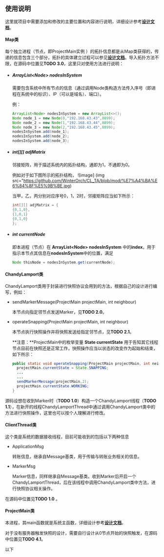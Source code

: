 ## 使用说明

这里就项目中需要添加和修改的主要位置和内容进行说明，详细设计参考[**设计文档**](https://github.com/WinterOrch/CL_TA/blob/mod/%E8%AE%BE%E8%AE%A1%E6%96%87%E6%A1%A3.md)。

#### Map类

每个独立进程（节点，即ProjectMain实例 ）的拓扑信息都是从Map类获得的，传递的信息包含三个部分，拓扑的具体建立过程可以参见[**设计文档**](https://github.com/WinterOrch/CL_TA/blob/mod/%E8%AE%BE%E8%AE%A1%E6%96%87%E6%A1%A3.md)。导入拓扑方法不限，在源码中位置见**TODO 3.0**，这里只对使用方法进行说明：

- ##### ArrayList\<Node> nodesInSystem

  需要包含系统中所有节点的信息（通过调用Node类构造方法传入序号（即进程在系统中的标识）、IP（可以是域名）、端口）。

  例：

  ```java
  ArrayList<Node> nodesInSystem = new ArrayList<>();
  Node node_1 = new Node(0,"192.168.43.43",8899);
  Node node_2 = new Node(1,"192.168.43.44",8899);
  Node node_3 = new Node(2,"192.168.43.45",8899);
  nodesInSystem.add(node_1);
  nodesInSystem.add(node_2);
  nodesInSystem.add(node_3);
  ```

- ##### int\[][] adjMatrix

  邻接矩阵，用于描述系统内的拓扑结构，通即为1，不通即为0。

  例如对于如下图所示的拓扑结构，
![image]
(img src="https://github.com/WinterOrch/CL_TA/blob/mod/%E7%A4%BA%E6%84%8F%E5%9B%BE.jpg)

  当甲，乙，丙分别对应序号0，1，2时，邻接矩阵应当如下所示：

  ```java
  int[][] adjMatrix = {
  {0,1,0},
  {1,0,1}
  {0,1,0}
  };
  ```

- ##### int currentNode

  即本进程（节点）在 **ArrayList\<Node> nodesInSystem** 中的**index**，用于指示本节点其信息在**nodesInSystem**中的位置，满足

  ```java
  Node thisNode = nodesInSystem.get(currentNode);
  ```

#### ChandyLamport类

ChandyLamport类用于封装进行快照协议会用到的方法，根据自己的设计进行编写，例如：

- sendMarkerMessage(ProjectMain projectMain, int neighbour)

  本节点向指定领节点发送Marker，见**TODO 2.0**。

- operateSnapping(ProjectMain projectMain, int neighbour)

  本节点执行快照操作并将快照发送给指定邻节点，见**TODO 2.1**。

  **注意：**ProjectMain中的枚举变量 **State currentState** 用于告知其它线程节点目前在快照还是正常工作，快照操作应当以状态的改变作为起始和结束，如下所示：

  ```java
  public static void operateSnapping(ProjectMain projectMain, int neighbour) {
  	projectMain.currentState = State.SNAPPING;
    ...
    ...
    sendMarkerMessage(projectMain,2);
    projectMain.currentState.WORKING;
  }
  ```

源码设想在收到Marker时（**TODO 1.0**）构造一个ChandyLamport线程（**TODO 1.1**），在新开的线程ChandyLamportThread中通过调用ChandyLamport类中的方法进行快照操作，这里也可以按个人理解进行修改。

#### ClientThread类

这个类是系统的数据接收线程，目前可能收到的包括以下两种信息

- ApplicationMsg

  转账信息，继承自Message基类，用于传输与转账业务相关的信息。

- MarkerMsg

  Marker信息，同样继承自Message基类。收到Marker后开启一个ChandyLamportThread，后在该线程中调用ChandyLamport类中方法，进行快照协议相关操作。

在源码中位置见**TODO 1.0** 。

#### ProjectMain类

本进程，其main函数就是系统主函数，详细设计参考[**设计文档**](https://github.com/WinterOrch/CL_TA/blob/mod/%E8%AE%BE%E8%AE%A1%E6%96%87%E6%A1%A3.md)。

对于没有服务器触发快照的设计，需要自行设计从0节点开始的快照触发，在源码中位置见**TODO 4.1**。



以下
